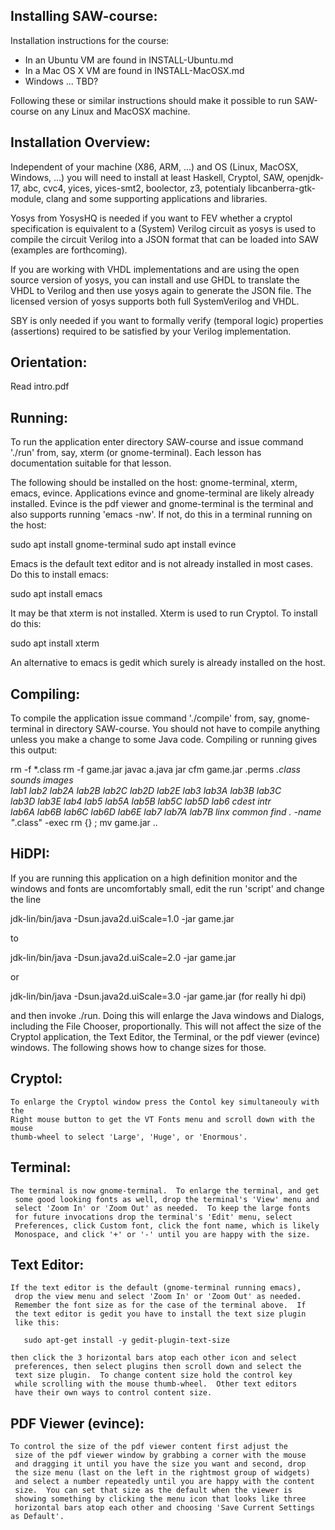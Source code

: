 Installing SAW-course:
----------------------

Installation instructions for the course:

- In an Ubuntu VM are found in INSTALL-Ubuntu.md
- In a Mac OS X VM are found in INSTALL-MacOSX.md
- Windows ... TBD?

Following these or similar instructions should make it possible to run
SAW-course on any Linux and MacOSX machine.

Installation Overview:
---------------------
Independent of your machine (X86, ARM, ...) and OS (Linux, MacOSX,
Windows, ...) you will need to install at least Haskell, Cryptol, SAW,
openjdk-17, abc, cvc4, yices, yices-smt2, boolector, z3, potentialy
libcanberra-gtk-module, clang and some supporting applications and
libraries.

Yosys from YosysHQ is needed if you want to FEV whether a cryptol
specification is equivalent to a (System) Verilog circuit as yosys is
used to compile the circuit Verilog into a JSON format that can be
loaded into SAW (examples are forthcoming). 

If you are working with VHDL implementations and are using the open
source version of yosys, you can install and use GHDL to translate the
VHDL to Verilog and then use yosys again to generate the JSON file.
The licensed version of yosys supports both full SystemVerilog and
VHDL.

SBY is only needed if you want to formally verify (temporal logic)
properties (assertions) required to be satisfied by your Verilog
implementation.

Orientation:
-----------
Read intro.pdf

Running:
-------
To run the application enter directory SAW-course and issue command './run'
from, say, xterm (or gnome-terminal). Each lesson has documentation suitable
for that lesson.

The following should be installed on the host: gnome-terminal, xterm,
emacs, evince.  Applications evince and gnome-terminal are likely already
installed.  Evince is the pdf viewer and gnome-terminal is the terminal
and also supports running 'emacs -nw'.  If not, do this in a terminal
running on the host:

   sudo apt install gnome-terminal
	sudo apt install evince

Emacs is the default text editor and is not already installed in most cases.
Do this to install emacs:

   sudo apt install emacs

It may be that xterm is not installed.  Xterm is used to run Cryptol.
To install do this:

   sudo apt install xterm

An alternative to emacs is gedit which surely is already installed on
the host.

Compiling:
---------
To compile the application issue command './compile' from, say, gnome-terminal
in directory SAW-course.  You should not have to compile anything unless you
make a change to some Java code.  Compiling or running gives this output:

  rm -f *.class
  rm -f game.jar
  javac a.java
  jar cfm game.jar .perms *.class sounds images \
          lab1 lab2 lab2A lab2B lab2C lab2D lab2E lab3 lab3A lab3B lab3C \
          lab3D lab3E lab4 lab5 lab5A lab5B lab5C lab5D lab6 cdest intr \
          lab6A lab6B lab6C lab6D lab6E lab7 lab7A lab7B linx common
  find . -name "*.class" -exec rm {} \;
  mv game.jar ..

HiDPI:
-----
If you are running this application on a high definition monitor and the
windows and fonts are uncomfortably small, edit the run 'script' and change
the line

   jdk-lin/bin/java -Dsun.java2d.uiScale=1.0 -jar game.jar

to

   jdk-lin/bin/java -Dsun.java2d.uiScale=2.0 -jar game.jar

or

   jdk-lin/bin/java -Dsun.java2d.uiScale=3.0 -jar game.jar (for really hi dpi)

and then invoke ./run.  Doing this will enlarge the Java windows and Dialogs,
including the File Chooser, proportionally.  This will not affect the size
of the Cryptol application, the Text Editor, the Terminal, or the pdf viewer
(evince) windows.  The following shows how to change sizes for those.

  Cryptol:
  -------
    To enlarge the Cryptol window press the Contol key simultaneouly with the
    Right mouse button to get the VT Fonts menu and scroll down with the mouse
    thumb-wheel to select 'Large', 'Huge', or 'Enormous'.

  Terminal:
  --------
    The terminal is now gnome-terminal.  To enlarge the terminal, and get
	 some good looking fonts as well, drop the terminal's 'View' menu and
	 select 'Zoom In' or 'Zoom Out' as needed.  To keep the large fonts
	 for future invocations drop the terminal's 'Edit' menu, select
	 Preferences, click Custom font, click the font name, which is likely
	 Monospace, and click '+' or '-' until you are happy with the size.
  
  Text Editor:
  -----------
    If the text editor is the default (gnome-terminal running emacs),
	 drop the view menu and select 'Zoom In' or 'Zoom Out' as needed.
	 Remember the font size as for the case of the terminal above.  If
	 the text editor is gedit you have to install the text size plugin
	 like this:
  
       sudo apt-get install -y gedit-plugin-text-size

    then click the 3 horizontal bars atop each other icon and select
	 preferences, then select plugins then scroll down and select the
	 text size plugin.  To change content size hold the control key
	 while scrolling with the mouse thumb-wheel.  Other text editors
	 have their own ways to control content size.

  PDF Viewer (evince):
  -------------------
    To control the size of the pdf viewer content first adjust the
	 size of the pdf viewer window by grabbing a corner with the mouse
	 and dragging it until you have the size you want and second, drop
	 the size menu (last on the left in the rightmost group of widgets)
	 and select a number repeatedly until you are happy with the content
	 size.  You can set that size as the default when the viewer is
	 showing something by clicking the menu icon that looks like three
	 horizontal bars atop each other and choosing 'Save Current Settings
    as Default'.
